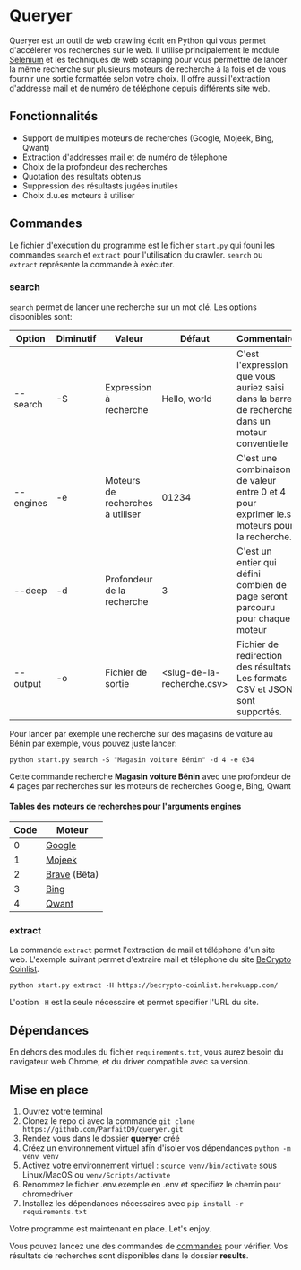 # Queryer

Queryer est un outil de web crawling écrit en Python qui vous permet d'accélérer vos recherches sur le web. Il utilise principalement le module [Selenium](https://selenium.dev) et les techniques de web scraping pour vous permettre de lancer la même recherche sur plusieurs moteurs de recherche à la fois et de vous fournir une sortie formattée selon votre choix. Il offre aussi l'extraction d'addresse mail et de numéro de téléphone depuis différents site web.

## Fonctionnalités

- Support de multiples moteurs de recherches (Google, Mojeek, Bing, Qwant)
- Extraction d'addresses mail et de numéro de télephone
- Choix de la profondeur des recherches
- Quotation des résultats obtenus
- Suppression des résultasts jugées inutiles
- Choix d.u.es moteurs à utiliser

## Commandes

Le fichier d'exécution du programme est le fichier `start.py` qui founi les commandes `search` et `extract` pour l'utilisation du crawler. `search` ou `extract` représente la commande à exécuter.

### search

`search` permet de lancer une recherche sur un mot clé. Les options disponibles sont:

| Option    | Diminutif | Valeur                           | Défaut                     | Commentaire                                                                                     |
| --------- | --------- | -------------------------------- | -------------------------- | ----------------------------------------------------------------------------------------------- |
| --search  | -S        | Expression à recherche           | Hello, world               | C'est l'expression que vous auriez saisi dans la barre de recherche dans un moteur conventielle |
| --engines | -e        | Moteurs de recherches à utiliser | 01234                      | C'est une combinaison de valeur entre 0 et 4 pour exprimer le.s moteurs pour la recherche.      |
| --deep    | -d        | Profondeur de la recherche       | 3                          | C'est un entier qui défini combien de page seront parcouru pour chaque moteur                   |
| --output  | -o        | Fichier de sortie                | <slug-de-la-recherche.csv> | Fichier de redirection des résultats. Les formats CSV et JSON sont supportés.                   |

Pour lancer par exemple une recherche sur des magasins de voiture au Bénin par exemple, vous pouvez juste lancer:

`python start.py search -S "Magasin voiture Bénin" -d 4 -e 034`

Cette commande recherche **Magasin voiture Bénin** avec une profondeur de **4** pages par recherches sur les moteurs de recherches Google, Bing, Qwant

#### Tables des moteurs de recherches pour l'arguments engines

| Code | Moteur                                   |
| ---- | ---------------------------------------- |
| 0    | [Google](https://google.com)             |
| 1    | [Mojeek](https://mojeek.com)             |
| 2    | [Brave](https://search.brave.com) (Bêta) |
| 3    | [Bing](https://bing.com)                 |
| 4    | [Qwant](https://qwant.com)               |

### extract

La commande `extract` permet l'extraction de mail et téléphone d'un site web.
L'exemple suivant permet d'extraire mail et téléphone du site [BeCrypto Coinlist](https://becrypto-coinlist.herokuapp.com/).

`python start.py extract -H https://becrypto-coinlist.herokuapp.com/`

L'option `-H` est la seule nécessaire et permet specifier l'URL du site.

## Dépendances

En dehors des modules du fichier `requirements.txt`, vous aurez besoin du navigateur web Chrome, et du driver compatible avec sa version.

## Mise en place

1. Ouvrez votre terminal
2. Clonez le repo ci avec la commande `git clone https://github.com/ParfaitD9/queryer.git`
3. Rendez vous dans le dossier **queryer** créé
4. Créez un environnement virtuel afin d'isoler vos dépendances `python -m venv venv`
5. Activez votre environnement virtuel : `source venv/bin/activate` sous Linux/MacOS ou `venv/Scripts/activate`
6. Renommez le fichier .env.exemple en .env et specifiez le chemin pour chromedriver
7. Installez les dépendances nécessaires avec `pip install -r requirements.txt`

Votre programme est maintenant en place. Let's enjoy.

Vous pouvez lancez une des commandes de [commandes](#commandes) pour vérifier. Vos résultats de recherches sont disponibles dans le dossier **results**.
